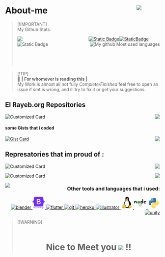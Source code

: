 # About-me <img align="right" src="https://github.com/Ali-Cheikh/Ali-Cheikh/assets/57839971/64eb45d3-71cb-402f-8278-1a60e66a55c3" width=15%>
>
>
> [!IMPORTANT]\
> My Github Stats.  
><p><img align='left' src="https://github-readme-stats.vercel.app/api?username=Ali-Cheikh&show_icons=true&theme=dark&locale=en&layout=compact" width="50%" align="right"><p><a href="https://bit.ly/Aliportfolio" align='center'><img alt="Static Badge" src="https://img.shields.io/badge/Check_My_%20-Portfolio-lightorange"></a><img align="right" src="https://github-readme-stats.vercel.app/api/top-langs?username=Ali-Cheikh&show_icons=true&theme=synthwave&locale=en&layout=compact" alt="My github Most used languages" /><a href="https://www.instagram.com/exe.ali.tor/" align='left'><a href="mailto:alouloucheikh05@gmail.com" align='center'><img alt="StaticBadge" src="https://img.shields.io/badge/My_Gmail_%40-Account-red"/></a><img alt="Static Badge" src="https://img.shields.io/badge/_My_Instagram%20-Account-lightblue"></p>
><br><br><br>
>

> [!TIP]\
> 🌟 **|** **For whomever is reading this** **|** <br>
> My Work is almost all not fully *Complete/Finished* feel free to open an issue if smt is wrong, and ill try to fix it or get your suggestions.  

## El Rayeb.org Repositories


![Customized Card](https://github-readme-stats.vercel.app/api/pin/?username=El-Rayeb&repo=irchemha\&title_color=fff\&icon_color=f9f9f9\&text_color=9f9f9f\&bg_color=151515)
<img align="right" src="https://github-readme-stats.vercel.app/api/pin/?username=El-Rayeb&repo=ib3athli&title_color=fff&icon_color=f9f9f9&text_color=9f9f9f&bg_color=151515">

#### some Gists that i coded
[![Gist Card](https://github-readme-stats.vercel.app/api/gist?id=6b1dba7f61b38834c19ff5fcb6f1768c)](https://gist.github.com/Ali-Cheikh/6b1dba7f61b38834c19ff5fcb6f1768c/)
<img align="right" src="https://github-readme-stats.vercel.app/api/gist?id=5f141dd3dd5a5d0e8ea767a3ffa8acb6">

## Represatories that im proud of :

![Customized Card](https://github-readme-stats.vercel.app/api/pin/?username=Ali-Cheikh&repo=Creative-Chat&title_color=000000&icon_color=ff0000&text_color=080358&bg_color=9ab5cd)
<img align="right" src="https://github-readme-stats.vercel.app/api/pin/?username=Ali-Cheikh&repo=Eid-CountDown&title_color=000000&icon_color=ff0000&text_color=080358&bg_color=9ab5cd">

![Customized Card](https://github-readme-stats.vercel.app/api/pin/?username=Ali-Cheikh&repo=Elae-Draws&title_color=000000&icon_color=ff0000&text_color=081358&bg_color=9ab5cd)
<img align="right" src="https://github-readme-stats.vercel.app/api/pin/?username=Ali-Cheikh&repo=movie-app&title_color=000000&icon_color=ff0000&text_color=080358&bg_color=9ab5cd">

<img align="left" src="https://github-readme-stats.vercel.app/api/pin/?username=Ali-Cheikh&repo=travel-agency&title_color=000000&icon_color=ff0010&text_color=080358&bg_color=9ab5cd">
<h3 align="right">Other tools and languages that i used:</h3>
<p align="right"><a href="https://www.blender.org/" target="_blank" rel="noreferrer"> <img src="https://download.blender.org/branding/community/blender_community_badge_white.svg" alt="blender" width="40" height="40"/> </a> <a href="https://getbootstrap.com" target="_blank" rel="noreferrer"> <img src="https://raw.githubusercontent.com/devicons/devicon/master/icons/bootstrap/bootstrap-plain-wordmark.svg" alt="bootstrap" width="40" height="40"/> </a> <a href="https://flutter.dev" target="_blank" rel="noreferrer"> <img src="https://www.vectorlogo.zone/logos/flutterio/flutterio-icon.svg" alt="flutter" width="40" height="40"/> </a> <a href="https://git-scm.com/" target="_blank" rel="noreferrer"> <img src="https://www.vectorlogo.zone/logos/git-scm/git-scm-icon.svg" alt="git" width="40" height="40"/> </a> <a href="https://heroku.com" target="_blank" rel="noreferrer"> <img src="https://www.vectorlogo.zone/logos/heroku/heroku-icon.svg" alt="heroku" width="40" height="40"/> </a> <a href="https://www.adobe.com/in/products/illustrator.html" target="_blank" rel="noreferrer"> <img src="https://www.vectorlogo.zone/logos/adobe_illustrator/adobe_illustrator-icon.svg" alt="illustrator" width="40" height="40"/> </a> <a href="https://www.linux.org/" target="_blank" rel="noreferrer"> <img src="https://raw.githubusercontent.com/devicons/devicon/master/icons/linux/linux-original.svg" alt="linux" width="40" height="40"/> </a> <a href="https://nodejs.org" target="_blank" rel="noreferrer"> <img src="https://raw.githubusercontent.com/devicons/devicon/master/icons/nodejs/nodejs-original-wordmark.svg" alt="nodejs" width="40" height="40"/> </a> <a href="https://www.python.org" target="_blank" rel="noreferrer"> <img src="https://raw.githubusercontent.com/devicons/devicon/master/icons/python/python-original.svg" alt="python" width="40" height="40"/> </a> <a href="https://unity.com/" target="_blank" rel="noreferrer"> <img src="https://www.vectorlogo.zone/logos/unity3d/unity3d-icon.svg" alt="unity" width="40" height="40"/> </a> </p>

>
>[!WARNING]\
><br><h1 align="center"> Nice to Meet you <img src="https://github.com/Ali-Cheikh/Ali-Cheikh/assets/57839971/8bfa069e-4c0e-4db5-8cfc-90a938e6a288" width="4%" > !!</h1>
>
